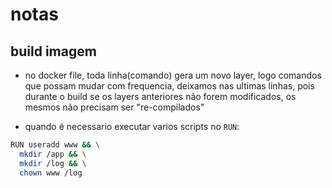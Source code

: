 # notas

## build imagem

- no docker file, toda linha(comando) gera um novo layer, logo comandos que possam mudar com frequencia, deixamos nas ultimas linhas, pois durante o build se os layers anteriores não forem modificados, os mesmos não precisam ser "re-compilados"

- quando é necessario executar varios scripts no `RUN`: 
```bash
RUN useradd www && \
  mkdir /app && \
  mkdir /log && \
  chown www /log
```